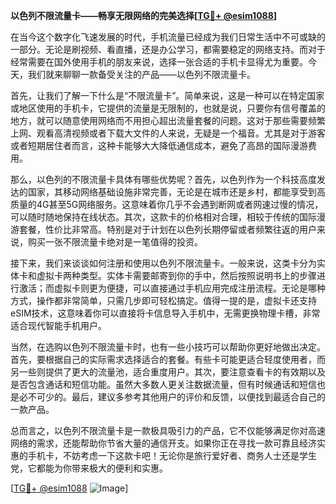 **以色列不限流量卡——畅享无限网络的完美选择[[TG💪+ @esim1088](https://t.me/s/esim1088)]**

在当今这个数字化飞速发展的时代，手机流量已经成为我们日常生活中不可或缺的一部分。无论是刷视频、看直播，还是办公学习，都需要稳定的网络支持。而对于经常需要在国外使用手机的朋友来说，选择一张合适的手机卡显得尤为重要。今天，我们就来聊聊一款备受关注的产品——以色列不限流量卡。

首先，让我们了解一下什么是“不限流量卡”。简单来说，这是一种可以在特定国家或地区使用的手机卡，它提供的流量是无限制的，也就是说，只要你有信号覆盖的地方，就可以随意使用网络而不用担心超出流量套餐的问题。这对于那些需要频繁上网、观看高清视频或者下载大文件的人来说，无疑是一个福音。尤其是对于游客或者短期居住者而言，这种卡能够大大降低通信成本，避免了高昂的国际漫游费用。

那么，以色列的不限流量卡具体有哪些优势呢？首先，以色列作为一个科技高度发达的国家，其移动网络基础设施非常完善，无论是在城市还是乡村，都能享受到高质量的4G甚至5G网络服务。这意味着你几乎不会遇到断网或者网速过慢的情况，可以随时随地保持在线状态。其次，这款卡的价格相对合理，相较于传统的国际漫游套餐，性价比非常高。特别是对于计划在以色列长期停留或者频繁往返的用户来说，购买一张不限流量卡绝对是一笔值得的投资。

接下来，我们来谈谈如何注册和使用以色列不限流量卡。一般来说，这类卡分为实体卡和虚拟卡两种类型。实体卡需要邮寄到你的手中，然后按照说明书上的步骤进行激活；而虚拟卡则更为便捷，可以直接通过手机应用完成注册流程。无论是哪种方式，操作都非常简单，只需几步即可轻松搞定。值得一提的是，虚拟卡还支持eSIM技术，这意味着你可以直接将卡信息导入手机中，无需更换物理卡槽，非常适合现代智能手机用户。

当然，在选购以色列不限流量卡时，也有一些小技巧可以帮助你更好地做出决定。首先，要根据自己的实际需求选择适合的套餐。有些卡可能更适合轻度使用者，而另一些则提供了更大的流量池，适合重度用户。其次，要注意查看卡的有效期以及是否包含通话和短信功能。虽然大多数人更关注数据流量，但有时候通话和短信也是必不可少的。最后，建议多参考其他用户的评价和反馈，以便找到最适合自己的一款产品。

总而言之，以色列不限流量卡是一款极具吸引力的产品，它不仅能够满足你对高速网络的需求，还能帮助你节省大量的通信开支。如果你正在寻找一款可靠且经济实惠的手机卡，不妨考虑一下这款卡吧！无论你是旅行爱好者、商务人士还是学生党，它都能为你带来极大的便利和实惠。

[[TG💪+ @esim1088](https://t.me/s/esim1088) ![Image](https://i.postimg.cc/4NQfJmqS/Snipaste-2025-05-13-00-14-12.png)]